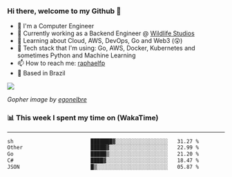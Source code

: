 ### Hi there, welcome to my Github 👋

- 📖 I'm a Computer Engineer
- 🔭 Currently working as a Backend Engineer @ [Wildlife Studios](https://wildlifestudios.com/)
- 🌱 Learning about Cloud, AWS, DevOps, Go and Web3 (😲)
- 🚀 Tech stack that I'm using: Go, AWS, Docker, Kubernetes and sometimes Python and Machine Learning
- 📫 How to reach me: [raphaelfp](https://linkedin.com/in/raphaelfp)
- 🏡 Based in Brazil

![](https://github.com/raphaelfp/gophers/blob/master/.thumb/animation/morning-coffee-3x.gif)

*Gopher image by [egonelbre](https://github.com/egonelbre/)*

### 📊 This week I spent my time on (WakaTime)

---

<!--START_SECTION:waka-->

```txt
sh                         ███████▓░░░░░░░░░░░░░░░░░   31.27 %
Other                      █████▓░░░░░░░░░░░░░░░░░░░   22.99 %
Go                         █████▒░░░░░░░░░░░░░░░░░░░   21.20 %
C#                         ████▓░░░░░░░░░░░░░░░░░░░░   18.47 %
JSON                       █▒░░░░░░░░░░░░░░░░░░░░░░░   05.87 %
```

<!--END_SECTION:waka-->
